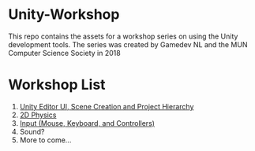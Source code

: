# Unity-Workshop
This repo contains the assets for a workshop series on using the Unity development tools. The series was created by Gamedev NL and the MUN Computer Science Society in 2018

# Workshop List
1. [Unity Editor UI, Scene Creation and Project Hierarchy](Workshop_1)
2. [2D Physics](Workshop_2)
3. [Input (Mouse, Keyboard, and Controllers)](Workshop_3)
4. Sound?
5. More to come...